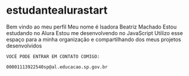 # estudantealurastart
Bem vindo ao meu perfil
Meu nome é Isadora Beatriz Machado 
    Estou estudando no Alura 
    Estou me desenvolvendo no JavaScript
    Utilizo esse espaço para a minha organização e compartilhando dos meus projetos desenvolvidos

    VOCÊ PODE ENTRAR EM CONTATO COMIGO:
    
    00001113922540sp@al.educacao.sp.gov.br
